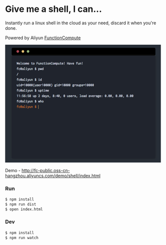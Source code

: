 # Give me a shell, I can...

Instantly run a linux shell in the cloud as your need, discard it when
you're done.

Powered by Aliyun [FunctionCompute](https://www.aliyun.com/product/fc)

![img](shot.png)

Demo - http://fc-public.oss-cn-hangzhou.aliyuncs.com/demo/shell/index.html

### Run

```
$ npm install
$ npm run dist
$ open index.html
```

### Dev

```
$ npm install
$ npm run watch
```
